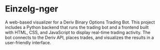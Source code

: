 # Einzelg-nger
A web-based visualizer for a Deriv Binary Options Trading Bot. This project includes a Python backend that runs the trading bot and a frontend built with HTML, CSS, and JavaScript to display real-time trading activity. The bot connects to the Deriv API, places trades, and visualizes the results in a user-friendly interface.
